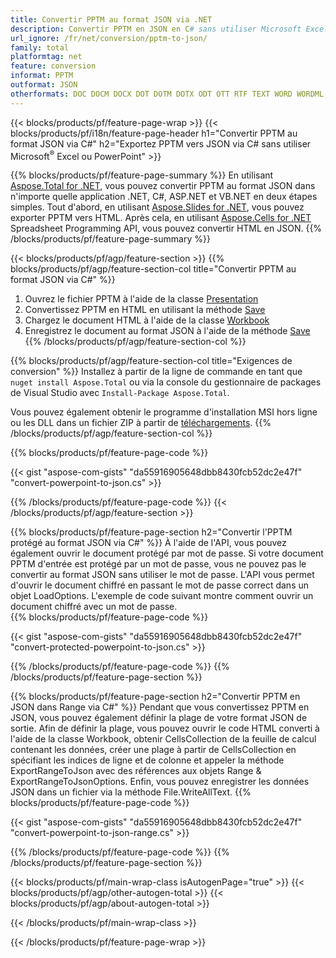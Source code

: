 ```yaml
---
title: Convertir PPTM au format JSON via .NET
description: Convertir PPTM en JSON en C# sans utiliser Microsoft Excel ou Powerpoint
url_ignore: /fr/net/conversion/pptm-to-json/
family: total
platformtag: net
feature: conversion
informat: PPTM
outformat: JSON
otherformats: DOC DOCM DOCX DOT DOTM DOTX ODT OTT RTF TEXT WORD WORDML
---
```

{{< blocks/products/pf/feature-page-wrap >}}
{{< blocks/products/pf/i18n/feature-page-header h1="Convertir PPTM au format JSON via C#" h2="Exportez PPTM vers JSON via C# sans utiliser Microsoft<sup>&reg;</sup> Excel ou PowerPoint" >}}

{{% blocks/products/pf/feature-page-summary %}}
En utilisant [Aspose.Total for .NET](https://products.aspose.com/total/net/), vous pouvez convertir PPTM au format JSON dans n'importe quelle application .NET, C#, ASP.NET et VB.NET en deux étapes simples. Tout d'abord, en utilisant [Aspose.Slides for .NET](https://products.aspose.com/slides/net/), vous pouvez exporter PPTM vers HTML. Après cela, en utilisant [Aspose.Cells for .NET](https://products.aspose.com/cells/net/) Spreadsheet Programming API, vous pouvez convertir HTML en JSON.
{{% /blocks/products/pf/feature-page-summary  %}}

{{< blocks/products/pf/agp/feature-section >}}
{{% blocks/products/pf/agp/feature-section-col title="Convertir PPTM au format JSON via C#" %}}
1. Ouvrez le fichier PPTM à l'aide de la classe [Presentation](https://reference.aspose.com/slides/net/aspose.slides/presentation)
2. Convertissez PPTM en HTML en utilisant la méthode [Save](https://reference.aspose.com/slides/net/aspose.slides.presentation/save/methods/5)
3. Chargez le document HTML à l'aide de la classe [Workbook](https://reference.aspose.com/cells/net/aspose.cells/workbook)
4. Enregistrez le document au format JSON à l'aide de la méthode [Save](https://reference.aspose.com/cells/net/aspose.cells.workbook/save/methods/4)
{{% /blocks/products/pf/agp/feature-section-col %}}

{{% blocks/products/pf/agp/feature-section-col title="Exigences de conversion" %}}
Installez à partir de la ligne de commande en tant que ```nuget install Aspose.Total``` ou via la console du gestionnaire de packages de Visual Studio avec ```Install-Package Aspose.Total```.

Vous pouvez également obtenir le programme d'installation MSI hors ligne ou les DLL dans un fichier ZIP à partir de [téléchargements](https://releases.aspose.com/total/net).
{{% /blocks/products/pf/agp/feature-section-col %}}

{{% blocks/products/pf/feature-page-code %}}

{{< gist "aspose-com-gists" "da55916905648dbb8430fcb52dc2e47f" "convert-powerpoint-to-json.cs" >}}


{{% /blocks/products/pf/feature-page-code %}}
{{< /blocks/products/pf/agp/feature-section >}}

{{% blocks/products/pf/feature-page-section  h2="Convertir l'PPTM protégé au format JSON via C#" %}}
À l'aide de l'API, vous pouvez également ouvrir le document protégé par mot de passe. Si votre document PPTM d'entrée est protégé par un mot de passe, vous ne pouvez pas le convertir au format JSON sans utiliser le mot de passe. L'API vous permet d'ouvrir le document chiffré en passant le mot de passe correct dans un objet LoadOptions. L'exemple de code suivant montre comment ouvrir un document chiffré avec un mot de passe.  
{{% blocks/products/pf/feature-page-code %}}

{{< gist "aspose-com-gists" "da55916905648dbb8430fcb52dc2e47f" "convert-protected-powerpoint-to-json.cs" >}}

{{% /blocks/products/pf/feature-page-code  %}}
{{% /blocks/products/pf/feature-page-section %}}

{{% blocks/products/pf/feature-page-section  h2="Convertir PPTM en JSON dans Range via C#" %}}
Pendant que vous convertissez PPTM en JSON, vous pouvez également définir la plage de votre format JSON de sortie. Afin de définir la plage, vous pouvez ouvrir le code HTML converti à l'aide de la classe Workbook, obtenir CellsCollection de la feuille de calcul contenant les données, créer une plage à partir de CellsCollection en spécifiant les indices de ligne et de colonne et appeler la méthode ExportRangeToJson avec des références aux objets Range & ExportRangeToJsonOptions. Enfin, vous pouvez enregistrer les données JSON dans un fichier via la méthode File.WriteAllText. 
{{% blocks/products/pf/feature-page-code %}}

{{< gist "aspose-com-gists" "da55916905648dbb8430fcb52dc2e47f" "convert-powerpoint-to-json-range.cs" >}}

{{% /blocks/products/pf/feature-page-code  %}}
{{% /blocks/products/pf/feature-page-section %}}

{{< blocks/products/pf/main-wrap-class isAutogenPage="true" >}}
{{< blocks/products/pf/agp/other-autogen-total >}}
{{< blocks/products/pf/agp/about-autogen-total >}}

{{< /blocks/products/pf/main-wrap-class >}}

{{< /blocks/products/pf/feature-page-wrap >}}